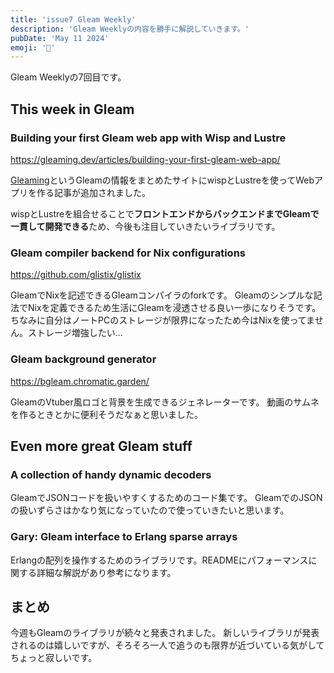 ```yaml
---
title: 'issue7 Gleam Weekly'
description: 'Gleam Weeklyの内容を勝手に解説していきます。'
pubDate: 'May 11 2024'
emoji: '🦊'
---
```


Gleam Weeklyの7回目です。

## This week in Gleam

### Building your first Gleam web app with Wisp and Lustre

https://gleaming.dev/articles/building-your-first-gleam-web-app/

[Gleaming](https://gleaming.dev/)というGleamの情報をまとめたサイトにwispとLustreを使ってWebアプリを作る記事が追加されました。

wispとLustreを組合せることで**フロントエンドからバックエンドまでGleamで一貫して開発できる**ため、今後も注目していきたいライブラリです。

### Gleam compiler backend for Nix configurations

https://github.com/glistix/glistix

GleamでNixを記述できるGleamコンパイラのforkです。
Gleamのシンプルな記法でNixを定義できるため生活にGleamを浸透させる良い一歩になりそうです。
ちなみに自分はノートPCのストレージが限界になったため今はNixを使ってません。ストレージ増強したい...

### Gleam background generator

https://bgleam.chromatic.garden/

GleamのVtuber風ロゴと背景を生成できるジェネレーターです。
動画のサムネを作るときとかに便利そうだなぁと思いました。

## Even more great Gleam stuff

### A collection of handy dynamic decoders

GleamでJSONコードを扱いやすくするためのコード集です。
GleamでのJSONの扱いずらさはかなり気になっていたので使っていきたいと思います。

### Gary: Gleam interface to Erlang sparse arrays

Erlangの配列を操作するためのライブラリです。READMEにパフォーマンスに関する詳細な解説があり参考になります。

## まとめ

今週もGleamのライブラリが続々と発表されました。
新しいライブラリが発表されるのは嬉しいですが、そろそろ一人で追うのも限界が近づいている気がしてちょっと寂しいです。
